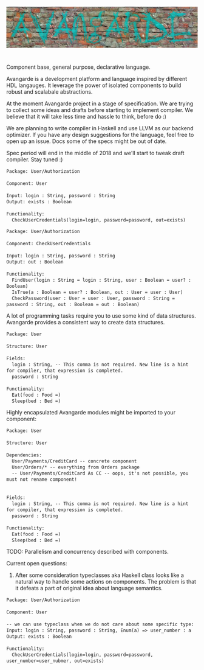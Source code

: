 ![alt text](https://github.com/raventid/avangarde/blob/master/misc/github/logo.jpg "avangarde project")
#

Component base, general purpose, declarative language.

Avangarde is a development platform and language inspired by different HDL langauges. It leverage the power of isolated components to build robust and scalabale abstractions.

At the moment Avangarde project in a stage of specification. We are trying to collect some ideas and drafts before starting to implement compiler. We believe that it will take less time and hassle to think, before do :)

We are planning to write compiler in Haskell and use LLVM as our backend optimizer. If you have any design suggestions for the language, feel free to open up an issue. Docs some of the specs might be out of date.

Spec period will end in the middle of 2018 and we'll start to tweak draft compiler. Stay tuned :)

```
Package: User/Authorization

Component: User

Input: login : String, password : String
Output: exists : Boolean

Functionality:
  CheckUserCredentials(login=login, password=password, out=exists)
```

```
Package: User/Authorization

Component: CheckUserCredentials

Input: login : String, password : String
Output: out : Boolean

Functionality:
  FindUser(login : String = login : String, user : Boolean = user? : Boolean)
  IsTrue(a : Boolean = user? : Boolean, out : User = user : User)
  CheckPassword(user : User = user : User, password : String = password : String, out : Boolean = out : Boolean)
```

A lot of programming tasks require you to use some kind of data structures. Avangarde provides a consistent way to create data structures. 

```
Package: User

Structure: User

Fields: 
  login : String, -- This comma is not required. New line is a hint for compiler, that expression is completed.
  password : String

Functionality:
  Eat(food : Food =)
  Sleep(bed : Bed =)
```

Highly encapsulated Avangarde modules might be imported to your component:

```
Package: User

Structure: User

Dependencies:
  User/Payments/CreditCard -- concrete component
  User/Orders/* -- everything from Orders package
  -- User/Payments/CreditCard As CC -- oops, it's not possible, you must not rename component!
  

Fields: 
  login : String, -- This comma is not required. New line is a hint for compiler, that expression is completed.
  password : String

Functionality:
  Eat(food : Food =)
  Sleep(bed : Bed =)
```

TODO: Parallelism and concurrency described with components.

Current open questions:

1) After some consideration typeclasses aka Haskell class looks like a natural way to handle some actions on components. The problem is that it defeats a part of original idea about language semantics.


```
Package: User/Authorization

Component: User

-- we can use typeclass when we do not care about some specific type:
Input: login : String, password : String, Enum(a) => user_number : a
Output: exists : Boolean

Functionality:
  CheckUserCredentials(login=login, password=password, user_number=user_nubmer, out=exists)
```
